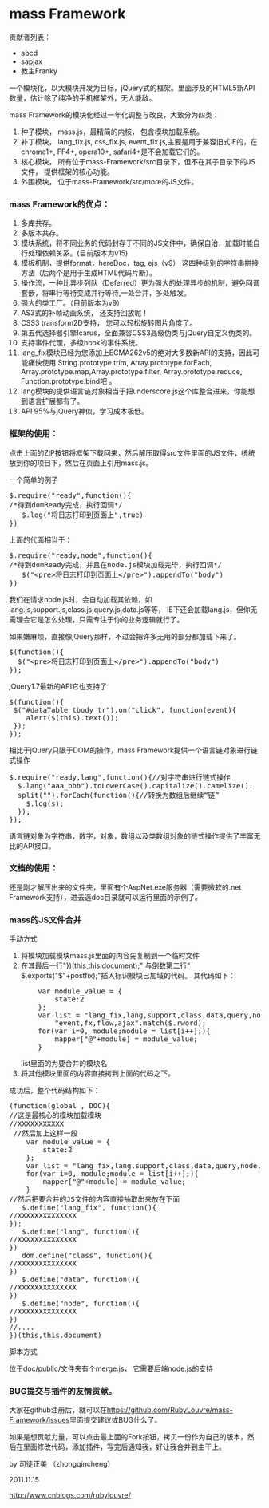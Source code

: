 mass Framework
==================
<p>贡献者列表：</p>
<ul>
   <li> abcd </li>
   <li> sapjax </li>
   <li> 教主Franky </li>
</ul>
<p>一个模块化，以大模块开发为目标，jQuery式的框架。里面涉及的HTML5新API数量，估计除了纯净的手机框架外，无人能敌。<p>
<p>mass Framework的模块化经过一年化调整与改良，大致分为四类：</p>
<ol>
<li>种子模块， mass.js，最精简的内核， 包含模块加载系统。</li>
<li>补丁模块， lang_fix.js, css_fix.js, event_fix.js,主要是用于兼容旧式IE的，在chrome1+, FF4+, opera10+, safari4+是不会加载它们的。</li>
<li>核心模块， 所有位于mass-Framework/src目录下，但不在其子目录下的JS文件， 提供框架的核心功能。</li>
<li>外围模块， 位于mass-Framework/src/more的JS文件。</li>
</ol>
<h3>mass Framework的优点：</h3>
<ol>
<li>多库共存。</li>
<li>多版本共存。</li>
<li>模块系统，将不同业务的代码封存于不同的JS文件中，确保自治，加载时能自行处理依赖关系。(目前版本为v15)</li>
<li>模板机制，提供format，hereDoc，tag, ejs（v9） 这四种级别的字符串拼接方法（后两个是用于生成HTML代码片断）。</li>
<li>操作流，一种比异步列队（Deferred）更为强大的处理异步的机制，避免回调套嵌，将串行等待变成并行等待,一处合并，多处触发。</li>
<li>强大的类工厂。（目前版本为v9）</li>
<li>AS3式的补帧动画系统， 还支持回放呢！</li>
<li>CSS3 transform2D支持， 您可以轻松旋转图片角度了。</li>
<li>第五代选择器引擎Icarus，全面兼容CSS3高级伪类与jQuery自定义伪类的。</li>
<li>支持事件代理，多级hook的事件系统。</li>
<li>lang_fix模块已经为您添加上ECMA262v5的绝对大多数新API的支持，因此可能痛快使用 String.prototype.trim,
 Array.prototype.forEach, Array.prototype.map,Array.prototype.filter, Array.prototype.reduce,
 Function.prototype.bind吧 。</li>
<li>lang模块的提供语言链对象相当于把underscore.js这个库整合进来，你能想到语言扩展都有了。</li>
<li>API 95%与jQuery神似，学习成本极低。</li>
</ol>
<h3>框架的使用：</h3>
<p>点击上面的ZIP按钮将框架下载回来，然后解压取得src文件里面的JS文件，统统放到你的项目下，然后在页面上引用mass.js。</p>
<p>一个简单的例子</p>
<pre>
$.require("ready",function(){
/*待到domReady完成，执行回调*/
   $.log("将日志打印到页面上",true)
})
</pre>
<p>上面的代面相当于：</p>
<pre>
$.require("ready,node",function(){
/*待到domReady完成，并且在node.js模块加载完毕，执行回调*/
   $("&lt;pre&gt;将日志打印到页面上&lt;/pre&gt;").appendTo("body")
})
</pre>
<p>我们在请求node.js时，会自动加载其依赖，如lang.js,support.js,class.js,query.js,data.js等等，
IE下还会加载lang.js，但你无需理会它是怎么处理，只需专注于你的业务逻辑就行了。</p>
<p>如果嫌麻烦，直接像jQuery那样，不过会把许多无用的部分都加载下来了。</p>
<pre>
$(function(){
  $("&lt;pre&gt;将日志打印到页面上&lt;/pre&gt;").appendTo("body")
});
</pre>
<p>jQuery1.7最新的API它也支持了</p>
<pre>
$(function(){
 $("#dataTable tbody tr").on("click", function(event){
	alert($(this).text());
 });
});
</pre>
<p>相比于jQuery只限于DOM的操作，mass Framework提供一个语言链对象进行链式操作</p>
<pre>
$.require("ready,lang",function(){//对字符串进行链式操作
  $.lang("aaa_bbb").toLowerCase().capitalize().camelize().
  split("").forEach(function(){//转换为数组后继续“链”
    $.log(s);
  });
});
</pre>
<p>语言链对象为字符串，数字，对象，数组以及类数组对象的链式操作提供了丰富无比的API接口。</p>
<h3>文档的使用：</h3>
<p>还是刚才解压出来的文件夹，里面有个AspNet.exe服务器（需要微软的.net Framework支持），进去选doc目录就可以运行里面的示例了。
</p>

<h3>mass的JS文件合并</h3>
<p>手动方式</p>
<ol>
<li>将模块加载模块mass.js里面的内容先复制到一个临时文件</li>
<li>在其最后一行"})(this,this.document);" 与倒数第二行" $.exports("$"+postfix);"插入标识模块已加域的代码。
其代码如下：<br/>
<pre>
    var module_value = {
        state:2
    };
    var list = "lang_fix,lang,support,class,data,query,node,css_fix,css,attr.event_fix"+
        "event,fx,flow,ajax".match($.rword);
    for(var i=0, module;module = list[i++];){
        mapper["@"+module] = module_value;
    }
</pre>
list里面的为要合并的模块名
</li>
<li>将其他模块里面的内容直接拷到上面的代码之下。</li>
</ol>
<p>成功后，整个代码结构如下：</p>
<pre>
(function(global , DOC){
//这是最核心的模块加载模块
//XXXXXXXXXXX
 //然后加上这样一段
    var module_value = {
        state:2
    };
    var list = "lang_fix,lang,support,class,data,query,node,css_fix,css,attr.event_fix,event,fx,flow,ajax".match($.rword);
    for(var i=0, module;module = list[i++];){
        mapper["@"+module] = module_value;
    }
//然后把要合并的JS文件的内容直接抽取出来放在下面
   $.define("lang_fix", function(){
//XXXXXXXXXXXXXX
});
   $.define("lang", function(){
//XXXXXXXXXXXXXX
})
   dom.define("class", function(){
//XXXXXXXXXXXXXX
})
   $.define("data", function(){
//XXXXXXXXXXXXXX
})
   $.define("node", function(){
//XXXXXXXXXXXXXX
})
//....
})(this,this.document)
</pre>
<p>脚本方式</p>
<p>位于doc/public/文件夹有个merge.js， 它需要后端<a href="http://nodejs.org/">node.js</a>的支持</p>


<h3>BUG提交与插件的友情贡献。</h3>

<p>大家在github注册后，就可以在<a href="https://github.com/RubyLouvre/mass-Framework/issues">https://github.com/RubyLouvre/mass-Framework/issues</a>里面提交建议或BUG什么了。</p>
<p>如果是想贡献力量，可以点击最上面的Fork按钮，拷贝一份作为自己的版本，然后在里面修改代码，添加插件，写完后通知我，好让我合并到主干上。</p>

<p>by 司徒正美 （zhongqincheng）</p>
<p>2011.11.15</p>
 <a href="http://www.cnblogs.com/rubylouvre/">http://www.cnblogs.com/rubylouvre/</a>
